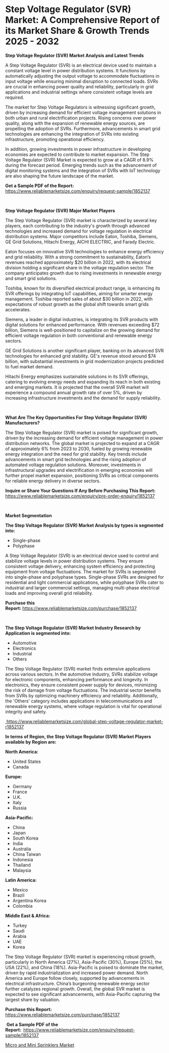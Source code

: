 <p><h1>Step Voltage Regulator (SVR) Market: A Comprehensive Report of its Market Share & Growth Trends 2025 - 2032</h1></p><p><strong>Step Voltage Regulator (SVR) Market Analysis and Latest Trends</strong></p>
<p><p>A Step Voltage Regulator (SVR) is an electrical device used to maintain a constant voltage level in power distribution systems. It functions by automatically adjusting the output voltage to accommodate fluctuations in input voltage while ensuring minimal disruption to connected loads. SVRs are crucial in enhancing power quality and reliability, particularly in grid applications and industrial settings where consistent voltage levels are required.</p><p>The market for Step Voltage Regulators is witnessing significant growth, driven by increasing demand for efficient voltage management solutions in both urban and rural electrification projects. Rising concerns over power quality, along with the expansion of renewable energy sources, are propelling the adoption of SVRs. Furthermore, advancements in smart grid technologies are enhancing the integration of SVRs into existing infrastructure, promoting operational efficiency.</p><p>In addition, growing investments in power infrastructure in developing economies are expected to contribute to market expansion. The Step Voltage Regulator (SVR) Market is expected to grow at a CAGR of 8.9% during the forecast period. Emerging trends such as the advancement of digital monitoring systems and the integration of SVRs with IoT technology are also shaping the future landscape of the market.</p></p>
<p><strong>Get a Sample PDF of the Report:&nbsp;</strong> <a href="https://www.reliablemarketsize.com/enquiry/request-sample/1852137?utm_campaign=1949&utm_medium=2&utm_source=Github&utm_content=ia&utm_term=07012025&utm_id=step-voltage-regulator-svr">https://www.reliablemarketsize.com/enquiry/request-sample/1852137</a></p>
<p>&nbsp;</p>
<p><strong>Step Voltage Regulator (SVR) Major Market Players</strong></p>
<p><p>The Step Voltage Regulator (SVR) market is characterized by several key players, each contributing to the industry's growth through advanced technologies and increased demand for voltage regulation in electrical distribution systems. Major competitors include Eaton, Toshiba, Siemens, GE Grid Solutions, Hitachi Energy, AICHI ELECTRIC, and Farady Electric.</p><p>Eaton focuses on innovative SVR technologies to enhance energy efficiency and grid reliability. With a strong commitment to sustainability, Eaton’s revenues reached approximately $20 billion in 2022, with its electrical division holding a significant share in the voltage regulation sector. The company anticipates growth due to rising investments in renewable energy and smart grid solutions.</p><p>Toshiba, known for its diversified electrical product range, is enhancing its SVR offerings by integrating IoT capabilities, aiming for smarter energy management. Toshiba reported sales of about $30 billion in 2022, with expectations of robust growth as the global shift towards smart grids accelerates.</p><p>Siemens, a leader in digital industries, is integrating its SVR products with digital solutions for enhanced performance. With revenues exceeding $72 billion, Siemens is well-positioned to capitalize on the growing demand for efficient voltage regulation in both conventional and renewable energy sectors.</p><p>GE Grid Solutions is another significant player, banking on its advanced SVR technologies for enhanced grid stability. GE's revenue stood around $74 billion, with substantial investments in grid modernization projects predicted to fuel market demand.</p><p>Hitachi Energy emphasizes sustainable solutions in its SVR offerings, catering to evolving energy needs and expanding its reach in both existing and emerging markets. It is projected that the overall SVR market will experience a compound annual growth rate of over 5%, driven by increasing infrastructure investments and the demand for supply reliability.</p></p>
<p>&nbsp;</p>
<p><strong>What Are The Key Opportunities For Step Voltage Regulator (SVR) Manufacturers?</strong></p>
<p><p>The Step Voltage Regulator (SVR) market is poised for significant growth, driven by the increasing demand for efficient voltage management in power distribution networks. The global market is projected to expand at a CAGR of approximately 6% from 2023 to 2030, fueled by growing renewable energy integration and the need for grid stability. Key trends include advancements in smart grid technologies and the rising adoption of automated voltage regulation solutions. Moreover, investments in infrastructural upgrades and electrification in emerging economies will further propel market expansion, positioning SVRs as critical components for reliable energy delivery in diverse sectors.</p></p>
<p><strong>Inquire or Share Your Questions If Any Before Purchasing This Report:</strong> <a href="https://www.reliablemarketsize.com/enquiry/pre-order-enquiry/1852137?utm_campaign=1949&utm_medium=2&utm_source=Github&utm_content=ia&utm_term=07012025&utm_id=step-voltage-regulator-svr">https://www.reliablemarketsize.com/enquiry/pre-order-enquiry/1852137</a></p>
<p>&nbsp;</p>
<p><strong>Market Segmentation</strong></p>
<p><strong>The Step Voltage Regulator (SVR) Market Analysis by types is segmented into:</strong></p>
<p><ul><li>Single-phase</li><li>Polyphase</li></ul></p>
<p><p>A Step Voltage Regulator (SVR) is an electrical device used to control and stabilize voltage levels in power distribution systems. They ensure consistent voltage delivery, enhancing system efficiency and protecting equipment from voltage fluctuations. The market for SVRs is segmented into single-phase and polyphase types. Single-phase SVRs are designed for residential and light commercial applications, while polyphase SVRs cater to industrial and larger commercial settings, managing multi-phase electrical loads and improving overall grid reliability.</p></p>
<p><strong>Purchase this Report:&nbsp;</strong><a href="https://www.reliablemarketsize.com/purchase/1852137?utm_campaign=1949&utm_medium=2&utm_source=Github&utm_content=ia&utm_term=07012025&utm_id=step-voltage-regulator-svr">https://www.reliablemarketsize.com/purchase/1852137</a></p>
<p>&nbsp;</p>
<p><strong>The Step Voltage Regulator (SVR) Market Industry Research by Application is segmented into:</strong></p>
<p><ul><li>Automotive</li><li>Electronics</li><li>Industrial</li><li>Others</li></ul></p>
<p><p>The Step Voltage Regulator (SVR) market finds extensive applications across various sectors. In the automotive industry, SVRs stabilize voltage for electronic components, enhancing performance and longevity. In electronics, they ensure consistent power supply for devices, minimizing the risk of damage from voltage fluctuations. The industrial sector benefits from SVRs by optimizing machinery efficiency and reliability. Additionally, the 'Others' category includes applications in telecommunications and renewable energy systems, where voltage regulation is vital for operational integrity and safety.</p></p>
<p><a href="https://www.reliablemarketsize.com/global-step-voltage-regulator-market-r1852137?utm_campaign=1949&utm_medium=2&utm_source=Github&utm_content=ia&utm_term=07012025&utm_id=step-voltage-regulator-svr">&nbsp;https://www.reliablemarketsize.com/global-step-voltage-regulator-market-r1852137</a></p>
<p><strong>In terms of Region, the Step Voltage Regulator (SVR) Market Players available by Region are:</strong></p>
<p>
    <p> <strong> North America: </strong>
        <ul>
            <li>United States</li>
            <li>Canada</li>
        </ul>
        </p> 
    <p> <strong> Europe: </strong>
        <ul>
            <li>Germany</li>
            <li>France</li>
            <li>U.K.</li>
            <li>Italy</li>
            <li>Russia</li>
        </ul>
        </p> 
    <p> <strong> Asia-Pacific: </strong>
        <ul>
            <li>China</li>
            <li>Japan</li>
            <li>South Korea</li>
            <li>India</li>
            <li>Australia</li>
            <li>China Taiwan</li>
            <li>Indonesia</li>
            <li>Thailand</li>
            <li>Malaysia</li>
        </ul>
        </p> 
    <p> <strong> Latin America: </strong>
        <ul>
            <li>Mexico</li>
            <li>Brazil</li>
            <li>Argentina Korea</li>
            <li>Colombia</li>
        </ul>
        </p> 
    <p> <strong> Middle East & Africa: </strong>
        <ul>
            <li>Turkey</li>
            <li>Saudi</li>
            <li>Arabia</li>
            <li>UAE</li>
            <li>Korea</li>
        </ul>
    </p>
    </p>
<p><p>The Step Voltage Regulator (SVR) market is experiencing robust growth, particularly in North America (27%), Asia-Pacific (30%), Europe (25%), the USA (22%), and China (18%). Asia-Pacific is poised to dominate the market, driven by rapid industrialization and increased power demand. North America and Europe follow closely, supported by advancements in electrical infrastructure. China’s burgeoning renewable energy sector further catalyzes regional growth. Overall, the global SVR market is expected to see significant advancements, with Asia-Pacific capturing the largest share by valuation.</p></p>
<p><strong>Purchase this Report: </strong><a href="https://www.reliablemarketsize.com/purchase/1852137?utm_campaign=1949&utm_medium=2&utm_source=Github&utm_content=ia&utm_term=07012025&utm_id=step-voltage-regulator-svr">https://www.reliablemarketsize.com/purchase/1852137</a></p>
<p>&nbsp;<strong>Get a Sample PDF of the Report:&nbsp;&nbsp;</strong><a href="https://www.reliablemarketsize.com/enquiry/request-sample/1852137?utm_campaign=1949&utm_medium=2&utm_source=Github&utm_content=ia&utm_term=07012025&utm_id=step-voltage-regulator-svr">https://www.reliablemarketsize.com/enquiry/request-sample/1852137</a></p>
<p><strong></strong></p>
<p><p><a href="https://github.com/ashepherd82/Market-Research-Report-List-6/blob/main/micro-and-mini-sprinklers-market.md?utm_campaign=1949&utm_medium=2&utm_source=Github&utm_content=ia&utm_term=07012025&utm_id=step-voltage-regulator-svr">Micro and Mini Sprinklers Market</a></p></p>